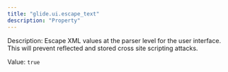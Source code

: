 ```yaml
---
title: "glide.ui.escape_text"
description: "Property"
---
```


Description: Escape XML values at the parser level for the user interface.  This will prevent reflected and stored cross site scripting attacks.

Value: `true`